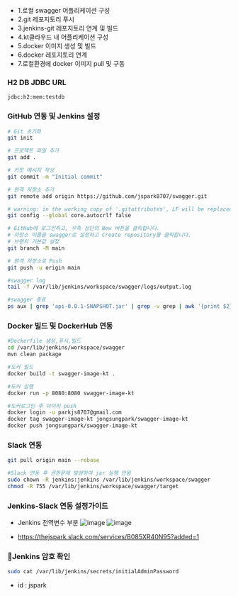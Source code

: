 - 1.로컬 swagger 어플리케이션 구성  
- 2.git 레포지토리 푸시  
- 3.jenkins-git 레포지토리 연계 및 빌드  
- 4.kt클라우드 내 어플리케이션 구성  
- 5.docker 이미지 생성 및 빌드  
- 6.docker 레포지토리 연계  
- 7.로컬환경에 docker 이미지 pull 및 구동  

### H2 DB JDBC URL
```
jdbc:h2:mem:testdb
```

### GitHub 연동 및 Jenkins 설정
```bash
# Git 초기화
git init

# 프로젝트 파일 추가
git add .

# 커밋 메시지 작성
git commit -m "Initial commit"

# 원격 저장소 추가
git remote add origin https://github.com/jspark8707/swagger.git

# warning: in the working copy of '.gitattributes', LF will be replaced by CRLF the next time Git touches it 
git config --global core.autocrlf false

# GitHub에 로그인하고, 우측 상단의 New 버튼을 클릭합니다.
# 저장소 이름을 swagger로 설정하고 Create repository를 클릭합니다.
# 브랜치 기본값 설정
git branch -M main

# 원격 저장소로 Push
git push -u origin main

#swagger log
tail -f /var/lib/jenkins/workspace/swagger/logs/output.log

#swagger 종료
ps aux | grep 'api-0.0.1-SNAPSHOT.jar' | grep -v grep | awk '{print $2}' | xargs kill
```
### Docker 빌드 및 DockerHub 연동 
```bash
#Dockerfile 생성,푸시,빌드
cd /var/lib/jenkins/workspace/swagger
mvn clean package

#도커 빌드
docker build -t swagger-image-kt .

#도커 실행
docker run -p 8080:8080 swagger-image-kt

#도커로그인 후 이미지 push
docker login -u parkjs8707@gmail.com
docker tag swagger-image-kt jongsungpark/swagger-image-kt
docker push jongsungpark/swagger-image-kt

```
### Slack 연동 
```bash
git pull origin main --rebase

#Slack 연동 후 권한문제 발생하여 jar 실행 안됨
sudo chown -R jenkins:jenkins /var/lib/jenkins/workspace/swagger
chmod -R 755 /var/lib/jenkins/workspace/swagger/target
```
### Jenkins-Slack 연동 설정가이드
- Jenkins 전역변수 부분
![image](https://github.com/user-attachments/assets/573489c5-873d-4ec6-8641-0ab7153733c9)
![image](https://github.com/user-attachments/assets/806dc4f2-0926-4a37-8d83-a10983839720)

- https://thejspark.slack.com/services/B085XR40N95?added=1

### 🔑Jenkins 암호 확인
```bash
sudo cat /var/lib/jenkins/secrets/initialAdminPassword
```
- id : jspark
